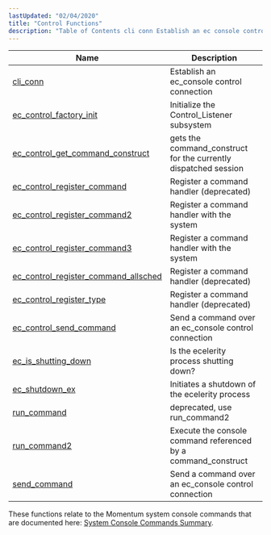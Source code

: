 ```yaml
---
lastUpdated: "02/04/2020"
title: "Control Functions"
description: "Table of Contents cli conn Establish an ec console control connection ec control factory init Initialize the Control Listener subsystem ec control get command construct gets the command construct for the currently dispatched session ec control register command Register a command handler deprecated ec control register command 2 Register a..."
---
```



| Name                                                                                                                                    | Description                                                     |
|-----------------------------------------------------------------------------------------------------------------------------------------|-----------------------------------------------------------------|
| [cli_conn](/momentum/3/3-api/apis-cli-conn)                                                         | Establish an ec_console control connection                      |
| [ec_control_factory_init](/momentum/3/3-api/apis-ec-control-factory-init)                           | Initialize the Control_Listener subsystem                       |
| [ec_control_get_command_construct](/momentum/3/3-api/apis-ec-control-get-command-construct)         | gets the command_construct for the currently dispatched session |
| [ec_control_register_command](/momentum/3/3-api/apis-ec-control-register-command)                   | Register a command handler (deprecated)                         |
| [ec_control_register_command2](/momentum/3/3-api/apis-ec-control-register-command-2)                 | Register a command handler with the system                      |
| [ec_control_register_command3](/momentum/3/3-api/apis-ec-control-register-command-3)                 | Register a command handler with the system                      |
| [ec_control_register_command_allsched](/momentum/3/3-api/apis-ec-control-register-command-allsched) | Register a command handler (deprecated)                         |
| [ec_control_register_type](/momentum/3/3-api/apis-ec-control-register-type)                         | Register a command handler (deprecated)                         |
| [ec_control_send_command](/momentum/3/3-api/apis-ec-control-send-command)                           | Send a command over an ec_console control connection            |
| [ec_is_shutting_down](/momentum/3/3-api/apis-ec-is-shutting-down)                                   | Is the ecelerity process shutting down?                         |
| [ec_shutdown_ex](/momentum/3/3-api/apis-ec-shutdown-ex)                                             | Initiates a shutdown of the ecelerity process                   |
| [run_command](/momentum/3/3-api/apis-run-command)                                                   | deprecated, use run_command2                                    |
| [run_command2](/momentum/3/3-api/apis-run-command-2)                                                 | Execute the console command referenced by a command_construct   |
| [send_command](/momentum/3/3-api/apis-send-command)                                                 | Send a command over an ec_console control connection            |

These functions relate to the Momentum system console commands that are documented here: [System Console Commands Summary](/momentum/3/3-reference/console-commands-summary-table).